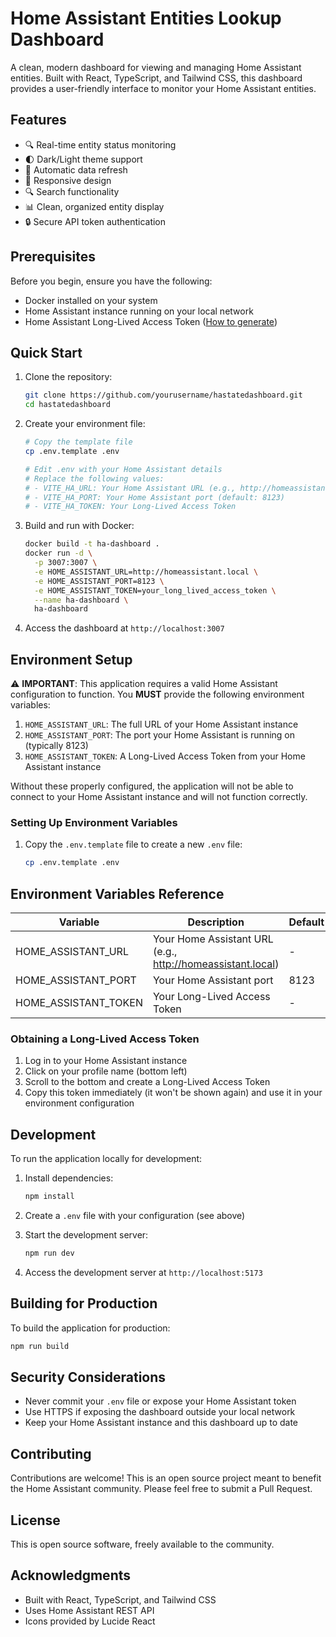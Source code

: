 # Home Assistant Entities Lookup Dashboard

A clean, modern dashboard for viewing and managing Home Assistant entities. Built with React, TypeScript, and Tailwind CSS, this dashboard provides a user-friendly interface to monitor your Home Assistant entities.

## Features

- 🔍 Real-time entity status monitoring
- 🌓 Dark/Light theme support
- 🔄 Automatic data refresh
- 📱 Responsive design
- 🔍 Search functionality
- 📊 Clean, organized entity display
- 🔒 Secure API token authentication

## Prerequisites

Before you begin, ensure you have the following:

- Docker installed on your system
- Home Assistant instance running on your local network
- Home Assistant Long-Lived Access Token ([How to generate](https://developers.home-assistant.io/docs/auth_api/#long-lived-access-token))

## Quick Start

1. Clone the repository:
   ```bash
   git clone https://github.com/yourusername/hastatedashboard.git
   cd hastatedashboard
   ```

2. Create your environment file:
   ```bash
   # Copy the template file
   cp .env.template .env
   
   # Edit .env with your Home Assistant details
   # Replace the following values:
   # - VITE_HA_URL: Your Home Assistant URL (e.g., http://homeassistant.local)
   # - VITE_HA_PORT: Your Home Assistant port (default: 8123)
   # - VITE_HA_TOKEN: Your Long-Lived Access Token
   ```

3. Build and run with Docker:
   ```bash
   docker build -t ha-dashboard .
   docker run -d \
     -p 3007:3007 \
     -e HOME_ASSISTANT_URL=http://homeassistant.local \
     -e HOME_ASSISTANT_PORT=8123 \
     -e HOME_ASSISTANT_TOKEN=your_long_lived_access_token \
     --name ha-dashboard \
     ha-dashboard
   ```

4. Access the dashboard at `http://localhost:3007`

## Environment Setup

⚠️ **IMPORTANT**: This application requires a valid Home Assistant configuration to function. You **MUST** provide the following environment variables:

1. `HOME_ASSISTANT_URL`: The full URL of your Home Assistant instance
2. `HOME_ASSISTANT_PORT`: The port your Home Assistant is running on (typically 8123)
3. `HOME_ASSISTANT_TOKEN`: A Long-Lived Access Token from your Home Assistant instance

Without these properly configured, the application will not be able to connect to your Home Assistant instance and will not function correctly.

### Setting Up Environment Variables

1. Copy the `.env.template` file to create a new `.env` file:
   ```bash
   cp .env.template .env
   ```

## Environment Variables Reference

| Variable | Description | Default | Required |
|----------|-------------|---------|----------|
| HOME_ASSISTANT_URL | Your Home Assistant URL (e.g., http://homeassistant.local) | - | ✅ Yes |
| HOME_ASSISTANT_PORT | Your Home Assistant port | 8123 | ✅ Yes |
| HOME_ASSISTANT_TOKEN | Your Long-Lived Access Token | - | ✅ Yes |

### Obtaining a Long-Lived Access Token

1. Log in to your Home Assistant instance
2. Click on your profile name (bottom left)
3. Scroll to the bottom and create a Long-Lived Access Token
4. Copy this token immediately (it won't be shown again) and use it in your environment configuration

## Development

To run the application locally for development:

1. Install dependencies:
   ```bash
   npm install
   ```

2. Create a `.env` file with your configuration (see above)

3. Start the development server:
   ```bash
   npm run dev
   ```

4. Access the development server at `http://localhost:5173`

## Building for Production

To build the application for production:

```bash
npm run build
```

## Security Considerations

- Never commit your `.env` file or expose your Home Assistant token
- Use HTTPS if exposing the dashboard outside your local network
- Keep your Home Assistant instance and this dashboard up to date

## Contributing

Contributions are welcome! This is an open source project meant to benefit the Home Assistant community. Please feel free to submit a Pull Request.

## License

This is open source software, freely available to the community.

## Acknowledgments

- Built with React, TypeScript, and Tailwind CSS
- Uses Home Assistant REST API
- Icons provided by Lucide React
